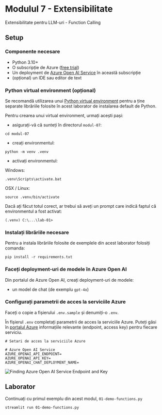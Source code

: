# Modulul 7 - Extensibilitate

Extensibilitate pentru LLM-uri - Function Calling

## Setup

### Componente necesare

- Python 3.10+
- O subscripție de Azure ([free trial](https://azure.microsoft.com/en-in/pricing/offers/ms-azr-0044p))
- Un deployment de [Azure Open AI Service](https://learn.microsoft.com/en-us/azure/ai-services/openai/how-to/create-resource?pivots=web-portal) în această subscripție
- (opțional) un IDE sau editor de text

### Python virtual environment (opțional)

Se recomandă utilizarea unui [Python virtual environment](https://docs.python.org/3/library/venv.html) pentru a ține separate librăriile folosite în acest laborator de instalarea default de Python.

Pentru crearea unui virtual environment, urmați acești pași:

- asigurați-vă că sunteți în directorul `modul-07`:

```
cd modul-07
```

- creați environmentul:

```
python -m venv .venv
```

- activați environmentul:

Windows:
```
.venv\Scripts\activate.bat
```

OSX / Linux:
```
source .venv/bin/activate
```

Dacă ați făcut totul corect, ar trebui să aveți un prompt care indică faptul că environmentul a fost activat:

```
(.venv) C:\...\lab-01>
```

### Instalați librăriile necesare

Pentru a instala librăriile folosite de exemplele din acest laborator folosiți comanda:

```
pip install -r requirements.txt
```

### Faceți deployment-uri de modele în Azure Open AI
Din portalul de Azure Open AI, creați deployment-uri de modele:
- un model de chat (de exemplu `gpt-4o`)

### Configurați parametrii de acces la serviciile Azure

Faceți o copie a fișierului `.env.sample` și denumiți-o `.env`.

În fișierul `.env` completați parametrii de acces la serviciile Azure. Puteți găsi în [portalul Azure](https://portal.azure.com/) informațiile relevante (endpoint, access key) pentru fiecare serviciu.

```
# Setari de acces la serviciile Azure

# Azure Open AI Service
AZURE_OPENAI_API_ENDPOINT=
AZURE_OPENAI_API_KEY=
AZURE_OPENAI_CHAT_DEPLOYMENT_NAME=
```

![Finding Azure Open AI Service Endpoint and Key](https://user-images.githubusercontent.com/26411726/225185239-6d1f3058-531c-4c7e-9496-8c2956d23f5d.png)

## Laborator

Continuați cu primul exemplu din acest modul, `01-demo-functions.py`

```
streamlit run 01-demo-functions.py
```